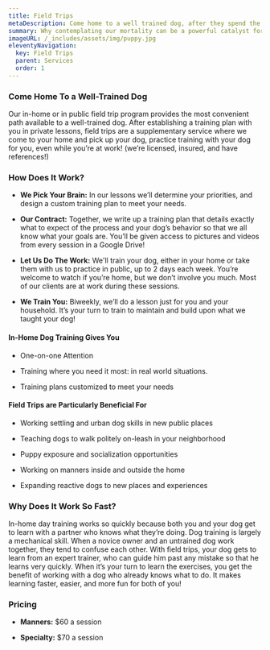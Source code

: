 ```yaml
---
title: Field Trips
metaDescription: Come home to a well trained dog, after they spend the day with us!
summary: Why contemplating our mortality can be a powerful catalyst for change
imageURL: /_includes/assets/img/puppy.jpg
eleventyNavigation:
  key: Field Trips
  parent: Services
  order: 1
---
```


### Come Home To a Well-Trained Dog

Our in-home or in public field trip program provides the most convenient path available to a well-trained dog. After establishing a training plan with you in private lessons, field trips are a supplementary service where we come to your home and pick up your dog, practice training with your dog for you, even while you’re at work! (we’re licensed, insured, and have references!)

### How Does It Work?

- **We Pick Your Brain:** In our lessons we’ll determine your priorities, and design a custom training plan to meet your needs.

- **Our Contract:** Together, we write up a training plan that details exactly what to expect of the process and your dog’s behavior so that we all know what your goals are. You’ll be given access to pictures and videos from every session in a Google Drive!

- **Let Us Do The Work:** We'll train your dog, either in your home or take them with us to practice in public, up to 2 days each week.  You’re welcome to watch if you’re home, but we don’t involve you much.  Most of our clients are at work during these sessions.

- **We Train You:** Biweekly, we’ll do a lesson just for you and your household.  It’s your turn to train to maintain and build upon what we taught your dog!



#### In-Home Dog Training Gives You
- One-on-one Attention

- Training where you need it most: in real world situations.

- Training plans customized to meet your needs

#### Field Trips are Particularly Beneficial For

- Working settling and urban dog skills  in new public places

- Teaching dogs to walk politely on-leash in your neighborhood

- Puppy exposure and socialization opportunities 

- Working on manners inside and outside the home

- Expanding reactive dogs to new places and experiences 


### Why Does It Work So Fast?

In-home day training works so quickly because both you and your dog get to learn with a partner who knows what they’re doing. Dog training is largely a mechanical skill. When a novice owner and an untrained dog work together, they tend to confuse each other. With field trips, your dog gets to learn from an expert trainer, who can guide him past any mistake so that he learns very quickly. When it’s your turn to learn the exercises, you get the benefit of working with a dog who already knows what to do. It makes learning faster, easier, and more fun for both of you! 

### Pricing
 - **Manners:** $60 a session 

 - **Specialty:** $70 a session 
